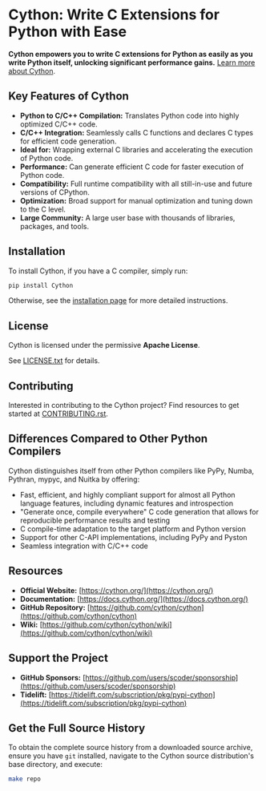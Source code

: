 # Cython: Write C Extensions for Python with Ease

**Cython empowers you to write C extensions for Python as easily as you write Python itself, unlocking significant performance gains.**  [Learn more about Cython](https://github.com/cython/cython).

## Key Features of Cython

*   **Python to C/C++ Compilation:** Translates Python code into highly optimized C/C++ code.
*   **C/C++ Integration:** Seamlessly calls C functions and declares C types for efficient code generation.
*   **Ideal for:** Wrapping external C libraries and accelerating the execution of Python code.
*   **Performance:** Can generate efficient C code for faster execution of Python code.
*   **Compatibility:** Full runtime compatibility with all still-in-use and future versions of CPython.
*   **Optimization:** Broad support for manual optimization and tuning down to the C level.
*   **Large Community:** A large user base with thousands of libraries, packages, and tools.

## Installation

To install Cython, if you have a C compiler, simply run:

```bash
pip install Cython
```

Otherwise, see the [installation page](https://docs.cython.org/en/latest/src/quickstart/install.html) for more detailed instructions.

## License

Cython is licensed under the permissive **Apache License**.

See [LICENSE.txt](https://github.com/cython/cython/blob/master/LICENSE.txt) for details.

## Contributing

Interested in contributing to the Cython project?  Find resources to get started at [CONTRIBUTING.rst](https://github.com/cython/cython/blob/master/docs/CONTRIBUTING.rst).

## Differences Compared to Other Python Compilers

Cython distinguishes itself from other Python compilers like PyPy, Numba, Pythran, mypyc, and Nuitka by offering:

*   Fast, efficient, and highly compliant support for almost all Python language features, including dynamic features and introspection
*   "Generate once, compile everywhere" C code generation that allows for reproducible performance results and testing
*   C compile-time adaptation to the target platform and Python version
*   Support for other C-API implementations, including PyPy and Pyston
*   Seamless integration with C/C++ code

## Resources

*   **Official Website:** [https://cython.org/](https://cython.org/)
*   **Documentation:** [https://docs.cython.org/](https://docs.cython.org/)
*   **GitHub Repository:** [https://github.com/cython/cython](https://github.com/cython/cython)
*   **Wiki:** [https://github.com/cython/cython/wiki](https://github.com/cython/cython/wiki)

## Support the Project

*   **GitHub Sponsors:** [https://github.com/users/scoder/sponsorship](https://github.com/users/scoder/sponsorship)
*   **Tidelift:** [https://tidelift.com/subscription/pkg/pypi-cython](https://tidelift.com/subscription/pkg/pypi-cython)

## Get the Full Source History

To obtain the complete source history from a downloaded source archive, ensure you have `git` installed, navigate to the Cython source distribution's base directory, and execute:

```bash
make repo
```